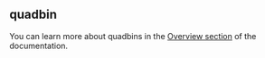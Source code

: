## quadbin

<div class="badges"><div class="core"></div></div>

You can learn more about quadbins in the [Overview section](/analytics-toolbox-bigquery/overview/spatial-indexes/#quadbin) of the documentation.
